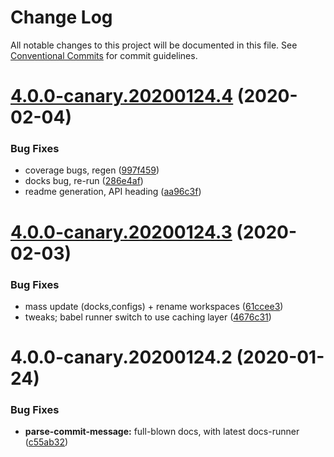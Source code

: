 # Change Log

All notable changes to this project will be documented in this file.
See [Conventional Commits](https://conventionalcommits.org) for commit guidelines.

# [4.0.0-canary.20200124.4](https://github.com/tunnckoCore/opensource/compare/parse-commit-message@4.0.0-canary.20200124.3...parse-commit-message@4.0.0-canary.20200124.4) (2020-02-04)


### Bug Fixes

* coverage bugs, regen ([997f459](https://github.com/tunnckoCore/opensource/commit/997f459bff26b47f9119b4b7046f7b7d8b7afd6c))
* docks bug, re-run ([286e4af](https://github.com/tunnckoCore/opensource/commit/286e4af4de74899decf0bf71124b0abb214c887a))
* readme generation, API heading ([aa96c3f](https://github.com/tunnckoCore/opensource/commit/aa96c3f06af5a27b0e3b4119b92a9f7978e0e251))





# [4.0.0-canary.20200124.3](https://github.com/tunnckoCore/opensource/compare/parse-commit-message@4.0.0-canary.20200124.2...parse-commit-message@4.0.0-canary.20200124.3) (2020-02-03)


### Bug Fixes

* mass update (docks,configs) + rename workspaces ([61ccee3](https://github.com/tunnckoCore/opensource/commit/61ccee33ca1cce122de9c7d6522a7a2913f65828))
* tweaks; babel runner switch to use caching layer ([4676c31](https://github.com/tunnckoCore/opensource/commit/4676c319784225d63556b5314faf534272cc2a13))





# 4.0.0-canary.20200124.2 (2020-01-24)


### Bug Fixes

* **parse-commit-message:** full-blown docs, with latest docs-runner ([c55ab32](https://github.com/tunnckoCore/opensource/commit/c55ab3215004b353d94b638bd0660f2d472fceba))
